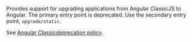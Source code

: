 Provides support for upgrading applications from Angular ClassicJS to Angular.
The primary entry point is deprecated. Use the secondary entry point,
 `upgrade/static`.

See [Angular Classicdeprecation policy](guide/deprecations).